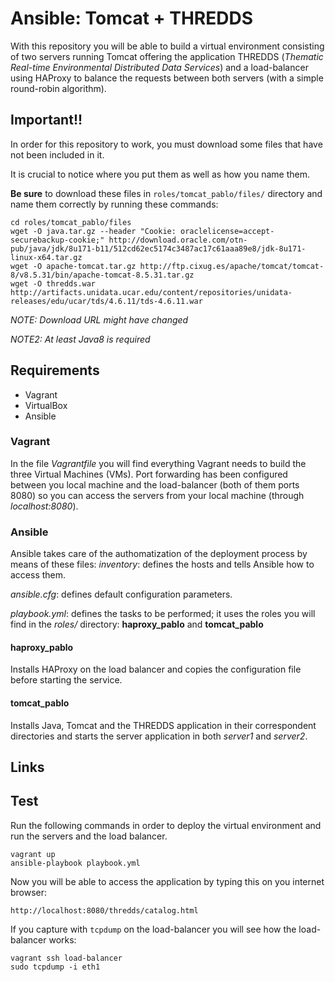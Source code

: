 # Ansible: Tomcat + THREDDS #
With this repository you will be able to build a virtual environment consisting of two servers running Tomcat offering the application THREDDS (_Thematic Real-time Environmental Distributed Data Services_) and a load-balancer using HAProxy to balance the requests between both servers (with a simple round-robin algorithm).


## Important!! ##
In order for this repository to work, you must download some files that have not been included in it. 

It is crucial to notice where you put them as well as how you name them.

**Be sure** to download these files in `roles/tomcat_pablo/files/` directory and name them correctly by running these commands:
~~~
cd roles/tomcat_pablo/files
wget -O java.tar.gz --header "Cookie: oraclelicense=accept-securebackup-cookie;" http://download.oracle.com/otn-pub/java/jdk/8u171-b11/512cd62ec5174c3487ac17c61aaa89e8/jdk-8u171-linux-x64.tar.gz 
wget -O apache-tomcat.tar.gz http://ftp.cixug.es/apache/tomcat/tomcat-8/v8.5.31/bin/apache-tomcat-8.5.31.tar.gz
wget -O thredds.war http://artifacts.unidata.ucar.edu/content/repositories/unidata-releases/edu/ucar/tds/4.6.11/tds-4.6.11.war
~~~

_NOTE: Download URL might have changed_

_NOTE2: At least Java8 is required_


## Requirements ##
* Vagrant
* VirtualBox
* Ansible

### Vagrant ###
In the file _Vagrantfile_ you will find everything Vagrant needs to build the three Virtual Machines (VMs). Port forwarding has been configured between you local machine and the load-balancer (both of them ports 8080) so you can access the servers from your local machine (through _localhost:8080_).

### Ansible ###
Ansible takes care of the authomatization of the deployment process by means of these files:
_inventory_: defines the hosts and tells Ansible how to access them.

_ansible.cfg_: defines default configuration parameters.

_playbook.yml_: defines the tasks to be performed; it uses the roles you will find in the _roles/_ directory: **haproxy_pablo** and **tomcat_pablo**

#### haproxy_pablo ####
Installs HAProxy on the load balancer and copies the configuration file before starting the service.

#### tomcat_pablo ####
Installs Java, Tomcat and the THREDDS application in their correspondent directories and starts the server application in both _server1_ and _server2_.

## Links ##


## Test ##
Run the following commands in order to deploy the virtual environment and run the servers and the load balancer.
~~~
vagrant up
ansible-playbook playbook.yml
~~~

Now you will be able to access the application by typing this on you internet browser:
~~~
http://localhost:8080/thredds/catalog.html
~~~

If you capture with `tcpdump` on the load-balancer you will see how the load-balancer works:
~~~
vagrant ssh load-balancer
sudo tcpdump -i eth1
~~~
